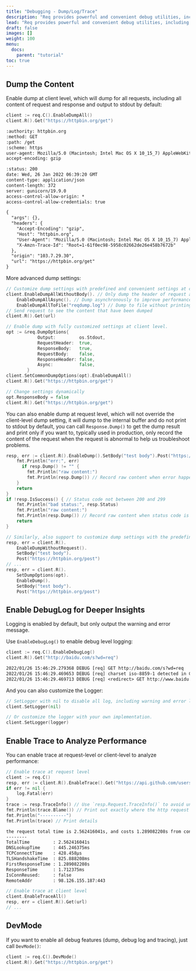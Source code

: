 ```yaml
---
title: "Debugging - Dump/Log/Trace"
description: "Req provides powerful and convenient debug utilities, including debug logs, performance traces, and even dump the complete request and response content."
lead: "Req provides powerful and convenient debug utilities, including debug logs, performance traces, and even dump the complete request and response content."
draft: false
images: []
weight: 100
menu:
  docs:
    parent: "tutorial"
toc: true
---
```


## Dump the Content

Enable dump at client level, which will dump for all requests, including all content of request and response and output to stdout by default:

```go
client := req.C().EnableDumpAll()
client.R().Get("https://httpbin.org/get")
```

```txt
:authority: httpbin.org
:method: GET
:path: /get
:scheme: https
user-agent: Mozilla/5.0 (Macintosh; Intel Mac OS X 10_15_7) AppleWebKit/537.36 (KHTML, like Gecko) Chrome/97.0.4692.71 Safari/537.36
accept-encoding: gzip

:status: 200
date: Wed, 26 Jan 2022 06:39:20 GMT
content-type: application/json
content-length: 372
server: gunicorn/19.9.0
access-control-allow-origin: *
access-control-allow-credentials: true

{
  "args": {},
  "headers": {
    "Accept-Encoding": "gzip",
    "Host": "httpbin.org",
    "User-Agent": "Mozilla/5.0 (Macintosh; Intel Mac OS X 10_15_7) AppleWebKit/537.36 (KHTML, like Gecko) Chrome/97.0.4692.71 Safari/537.36",
    "X-Amzn-Trace-Id": "Root=1-61f0ec98-5958c02662de26e458b7672b"
  },
  "origin": "103.7.29.30",
  "url": "https://httpbin.org/get"
}
```

More advanced dump settings:

```go
// Customize dump settings with predefined and convenient settings at client level.
client.EnableDumpAllWithoutBody(). // Only dump the header of request and response
    EnableDumpAllAsync(). // Dump asynchronously to improve performance
    EnableDumpAllToFile("reqdump.log") // Dump to file without printing it out
// Send request to see the content that have been dumped
client.R().Get(url)

// Enable dump with fully customized settings at client level.
opt := &req.DumpOptions{
            Output:         os.Stdout,
            RequestHeader:  true,
            ResponseBody:   true,
            RequestBody:    false,
            ResponseHeader: false,
            Async:          false,
        }
client.SetCommonDumpOptions(opt).EnableDumpAll()
client.R().Get("https://httpbin.org/get")

// Change settings dynamically
opt.ResponseBody = false
client.R().Get("https://httpbin.org/get")
```

You can also enable dump at request level, which will not override the client-level dump setting, it will dump to the internal buffer and do not print to stdout by default, you can call `Response.Dump()` to get the dump result and print only if you want to, typically used in production, only record the content of the request when the request is abnormal to help us troubleshoot problems.

```go
resp, err := client.R().EnableDump().SetBody("test body").Post("https://httpbin.org/post")
    fmt.Println("err:", err)
	  if resp.Dump() != "" {
        fmt.Println("raw content:")
        fmt.Println(resp.Dump()) // Record raw content when error happens.
    }
    return
}
if !resp.IsSuccess() { // Status code not between 200 and 299
    fmt.Println("bad status:", resp.Status)
    fmt.Println("raw content:")
    fmt.Println(resp.Dump()) // Record raw content when status code is abnormal.
    return
}

// Similarly, also support to customize dump settings with the predefined and convenient settings at request level.
resp, err = client.R().
	EnableDumpWithoutRequest().
	SetBody("test body").
	Post("https://httpbin.org/post")
// ...
resp, err = client.R().
	SetDumpOptions(opt).
	EnableDump().
	SetBody("test body").
	Post("https://httpbin.org/post")
```

## Enable DebugLog for Deeper Insights

Logging is enabled by default, but only output the warning and error message.

Use `EnableDebugLog()` to enable debug level logging:

```go
client := req.C().EnableDebugLog()
client.R().Get("http://baidu.com/s?wd=req")
```

```txt
2022/01/26 15:46:29.279368 DEBUG [req] GET http://baidu.com/s?wd=req
2022/01/26 15:46:29.469653 DEBUG [req] charset iso-8859-1 detected in Content-Type, auto-decode to utf-8
2022/01/26 15:46:29.469713 DEBUG [req] <redirect> GET http://www.baidu.com/s?wd=req
```

And you can also customize the Logger:

```go
// SetLogger with nil to disable all log, including warning and error logs.
client.SetLogger(nil)

// Or customize the logger with your own implementation.
client.SetLogger(logger)
```

## Enable Trace to Analyze Performance

You can enable trace at request-level or client-level to analyze performance:

```go
// Enable trace at request level
client := req.C()
resp, err := client.R().EnableTrace().Get("https://api.github.com/users/imroc")
if err != nil {
	log.Fatal(err)
}
trace := resp.TraceInfo() // Use `resp.Request.TraceInfo()` to avoid unnecessary struct copy in production.
fmt.Println(trace.Blame()) // Print out exactly where the http request is slowing down.
fmt.Println("----------")
fmt.Println(trace) // Print details
```

```txt
the request total time is 2.562416041s, and costs 1.289082208s from connection ready to server respond frist byte
--------
TotalTime         : 2.562416041s
DNSLookupTime     : 445.246375ms
TCPConnectTime    : 428.458µs
TLSHandshakeTime  : 825.888208ms
FirstResponseTime : 1.289082208s
ResponseTime      : 1.712375ms
IsConnReused:     : false
RemoteAddr        : 98.126.155.187:443
```

```go
// Enable trace at client level
client.EnableTraceAll()
resp, err = client.R().Get(url)
// ...
```

## DevMode

If you want to enable all debug features (dump, debug log and tracing), just call `DevMode()`:

```go
client := req.C().DevMode()
client.R().Get("https://httpbin.org/get")
```
